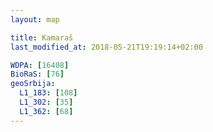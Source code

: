 ```yaml
---
layout: map

title: Kamaraš
last_modified_at: 2018-05-21T19:19:14+02:00

WDPA: [16408]
BioRaS: [76]
geoSrbija:
  L1_183: [108]
  L1_302: [35]
  L1_362: [68]
---
```

